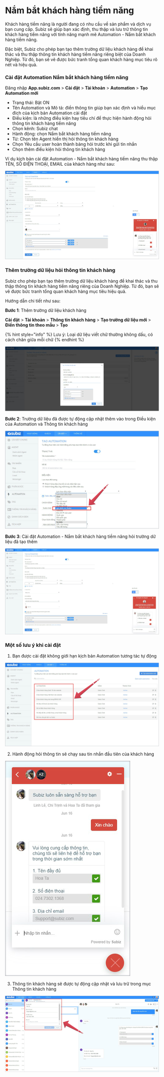 # Nắm bắt khách hàng tiềm năng

Khách hàng tiềm năng là người đang có nhu cầu về sản phẩm và dịch vụ bạn cung cấp. Subiz sẽ giúp bạn xác định, thu thập và lưu trữ thông tin khách hàng tiềm năng với tính năng mạnh mẽ Automation - Nắm bắt khách hàng tiềm năng.

Đặc biệt, Subiz cho phép bạn tạo thêm trường dữ liệu khách hàng để khai thác và thu thập thông tin khách hàng tiềm năng riêng biệt của Doanh Nghiệp. Từ đó, bạn sẽ vẽ được bức tranh tổng quan khách hàng mục tiêu rõ nét và hiệu quả.

### Cài đặt Automation Nắm bắt khách hàng tiềm năng

 Đăng nhập **App.subiz.com** &gt; **Cài đặt** &gt; **Tài khoản** &gt; **Automation** &gt; **Tạo Automation mới** 

* Trạng thái: Bật ON
* Tên Automation và Mô tả: điền thông tin giúp bạn xác định và hiểu mục đích của kịch bản Automation cài đặt
* Điều kiện: là những điều kiện hay tiêu chí để thực hiện hành động hỏi thông tin khách hàng tiềm năng
* Chọn kênh: Subiz chat 
* Hành động: chọn Nắm bắt khách hàng tiềm năng
* Từ: Chọn tên Agent hiển thị hỏi thông tin khách hàng
* Chọn Yêu cầu user hoàn thành bảng hỏi trước khi gửi tin nhắn
* Chọn thêm điều kiện hỏi thông tin khách hàng

Ví dụ kịch bản cài đặt Automation - Nắm bắt khách hàng tiềm năng thu thập TÊN, SỐ ĐIỆN THOẠI, EMAIL của khách hàng như sau:

![K&#x1ECB;ch b&#x1EA3;n Automation h&#x1ECF;i s&#x1ED1; &#x111;i&#x1EC7;n tho&#x1EA1;i, Email kh&#xE1;ch h&#xE0;ng](../../.gitbook/assets/capture-lead.jpg)

### Thêm trường dữ liệu hỏi thông tin khách hàng

Subiz cho phép bạn tạo thêm trường dữ liệu khách hàng để khai thác và thu thập thông tin khách hàng tiềm năng riêng của Doanh Nghiệp. Từ đó, bạn sẽ vẽ được bức tranh tổng quan khách hàng mục tiêu hiệu quả. 

Hướng dẫn chi tiết như sau:

**Bước 1**: Thêm trường dữ liệu khách hàng

**Cài đặt** &gt; **Tài khoản** &gt; **Thông tin khách hàng** &gt; **Tạo trường dữ liệu mới** &gt; **Điền thông tin theo mẫu** &gt; **Tạo**  

{% hint style="info" %}
Lưu ý: Loại dữ liệu viết chữ thường không dấu, có cách chân giữa mỗi chữ
{% endhint %}

![T&#x1EA1;o th&#xEA;m tr&#x1B0;&#x1EDD;ng d&#x1EEF; li&#x1EC7;u kh&#xE1;ch h&#xE0;ng](../../.gitbook/assets/user-attri-1.jpg)

**Bước 2**: Trường dữ liệu đã được tự động cập nhật thêm vào trong Điều kiện của Automation và Thông tin khách hàng

![Tr&#x1B0;&#x1EDD;ng d&#x1EEF; li&#x1EC7;u &#x111;&#x1B0;&#x1EE3;c th&#xEA;m v&#xE0;o &#x111;i&#x1EC1;u ki&#x1EC7;n Automation](../../.gitbook/assets/user-attri-2.jpg)

**Bước 3**: Cài đặt Automation - Nắm bắt khách hàng tiềm năng hỏi trường dữ liệu đã tạo thêm

![V&#xED; d&#x1EE5; Automation h&#x1ECF;i nhu c&#x1EA7;u g&#xF3;i d&#x1ECB;ch v&#x1EE5; Subiz](../../.gitbook/assets/user-attri-4.jpg)

### Một số lưu ý khi cài đặt

1. Bạn được cài đặt không giới hạn kịch bản Automation tương tác tự động

![Kh&#xF4;ng gi&#x1EDB;i h&#x1EA1;n s&#x1ED1; l&#x1B0;&#x1EE3;ng k&#x1ECB;ch b&#x1EA3;n Automation](../../.gitbook/assets/40.-auto-unlimited.jpg)

  2. Hành động hỏi thông tin sẽ chạy sau tin nhắn đầu tiên của khách hàng

![C&#x1EED;a s&#x1ED5; Subiz chat tr&#xEA;n website](../../.gitbook/assets/widget-capture%20%281%29.jpg)

  3. Thông tin khách hàng sẽ được tự động cập nhật và lưu trữ trong mục Thông tin khách hàng

![Trang qu&#x1EA3;n tr&#x1ECB; Subiz](../../.gitbook/assets/update-user.jpg)

 



